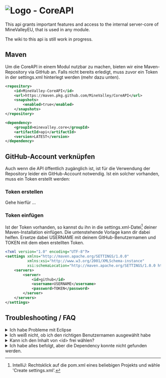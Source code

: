 # ![Logo](https://cdn.minevalley.eu/branding/logo_64px_cropped.png) - CoreAPI

This api grants important features and access to the internal server-core of MineValleyEU, that is used in any module.

The wiki to this api is still work in progress.

## Maven
Um die CoreAPI in einem Modul nutzbar zu machen, bieten wir eine Maven-Repository via GitHub an.
Falls nicht bereits erledigt, muss zuvor ein Token in der settings.xml hinterlegt werden (mehr dazu unten).

```xml
<repository>
    <id>MineValley-CoreAPI</id>
    <url>https://maven.pkg.github.com/MineValley/CoreAPI</url>
    <snapshots>
        <enabled>true</enabled>
    </snapshots>
</repository>
```

```xml
<dependency>
    <groupId>minevalley.core</groupId>
    <artifactId>api</artifactId>
    <version>LATEST</version>
</dependency>
```

## GitHub-Account verknüpfen
Auch wenn die API öffentlich zugänglich ist, ist für die Verwendung der Repository leider ein GitHub-Account notwendig.
Ist ein solcher vorhanden, muss ein Token erstellt werden:
### Token erstellen
Gehe hierfür ...

### Token einfügen
Ist der Token vorhanden, so kannst du ihn in die settings.xml-Datei[^settings] deiner Maven-Installation einfügen.
Die untenstehende Vorlage kann dir dabei helfen. Ersetze dabei USERNAME mit deinem GitHub-Benutzernamen und TOKEN mit dem eben erstellten Token.
```xml
<?xml version="1.0" encoding="UTF-8"?>
<settings xmlns="http://maven.apache.org/SETTINGS/1.0.0"
          xmlns:xsi="http://www.w3.org/2001/XMLSchema-instance"
          xsi:schemaLocation="http://maven.apache.org/SETTINGS/1.0.0 http://maven.apache.org/xsd/settings-1.0.0.xsd">
    <servers>
        <server>
            <id>github</id>
            <username>USERNAME</username>
            <password>TOKEN</password>
        </server>
    </servers>
</settings>
```
[^settings]: IntelliJ: Rechtsklick auf die pom.xml eines beliebigen Projekts und wähle 'Create settings.xml'.

## Troubleshooting / FAQ

<details>
<summary>Ich habe Probleme mit Eclipse</summary>
Nutze IntelliJ
</details>


<details>
<summary>Ich weiß nicht, ob ich den richtigen Benutzernamen ausgewählt habe</summary>
Du findest den korrekten Github-Nutzernamen auf deinem GitHub-Profil. Bist du dir unsicher, log dich neu ein: 
Kannst du dich mit dem Benutzernamen einloggen, ist es der richtige.
</details>

<details>
<summary>Kann ich den Inhalt von &lt;id&gt; frei wählen?</summary>
Ja. Sowohl in &lt;server&gt; in der settings.xml, als auch bei &lt;repository&gt; in der pom.xml.
</details>

<details>
<summary>Ich habe alles befolgt, aber die Dependency konnte nicht gefunden werden.</summary>
Klicke rechts auf Maven und dann links oben auf den 'Reload All Maven Projects'-Button. 
Funktioniert es weiterhin nicht, klicke links oben im Fenster auf 'File' &gt; 'Invalidate Caches ...' &gt; 'Invalidate and Restart'.
</details>